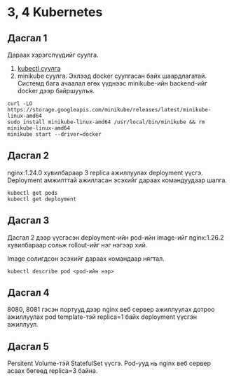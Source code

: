 # 3, 4 Kubernetes

## Дасгал 1

Дараах хэрэгслүүдийг суулга.
  1. [kubectl суулга](https://kubernetes.io/docs/tasks/tools/install-kubectl-linux/)
  2. minikube суулга. Эхлээд docker суулгасан байх шаардлагатай. Системд бага ачаалал өгөх үүднээс minikube-ийн backend-ийг docker дээр байршуулъя.
  ```shell
  curl -LO https://storage.googleapis.com/minikube/releases/latest/minikube-linux-amd64
sudo install minikube-linux-amd64 /usr/local/bin/minikube && rm minikube-linux-amd64
  minikube start --driver=docker
  ```
## Дасгал 2

nginx:1.24.0 хувилбараар 3 replica ажиллуулах deployment үүсгэ.
Deployment амжилттай ажилласан эсэхийг дараах командуудаар шалга.
```shell
kubectl get pods
kubectl get deployment
```

## Дасгал 3

Дасгал 2 дээр үүсгэсэн deployment-ийн pod-ийн image-ийг nginx:1.26.2 хувилбараар сольж rollout-ийг нэг нэгээр хий.

Image солигдсон эсэхийг дараах командаар нягтал.
```shell
kubectl describe pod <pod-ийн нэр>
```

## Дасгал 4

8080, 8081 гэсэн портууд дээр nginx веб сервер ажиллуулах дотроо ажиллуулах pod template-тэй replica=1 байх deployment үүсгэн ажиллуул.

## Дасгал 5

Persitent Volume-тэй StatefulSet үүсгэ. Pod-ууд нь nginx веб сервер асаах бөгөөд replica=3 байна.
